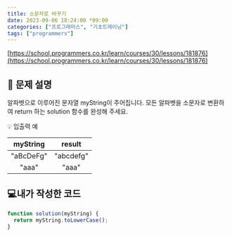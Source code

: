 ```yaml
---
title: 소문자로 바꾸기
date: 2023-09-06 18:24:00 *09:00
categories: ["프로그래머스", "기초트레이닝"]
tags: ["programmers"]
---
```


[https://school.programmers.co.kr/learn/courses/30/lessons/181876](https://school.programmers.co.kr/learn/courses/30/lessons/181876)

## 📔 문제 설명

알파벳으로 이루어진 문자열 myString이 주어집니다. 모든 알파벳을 소문자로 변환하여 return 하는 solution 함수를 완성해 주세요.

💡 입출력 예

| myString  |  result   |
| :-------: | :-------: |
| "aBcDeFg" | "abcdefg" |
|   "aaa"   |   "aaa"   |

## 💻내가 작성한 코드

```js
function solution(myString) {
  return myString.toLowerCase();
}
```
